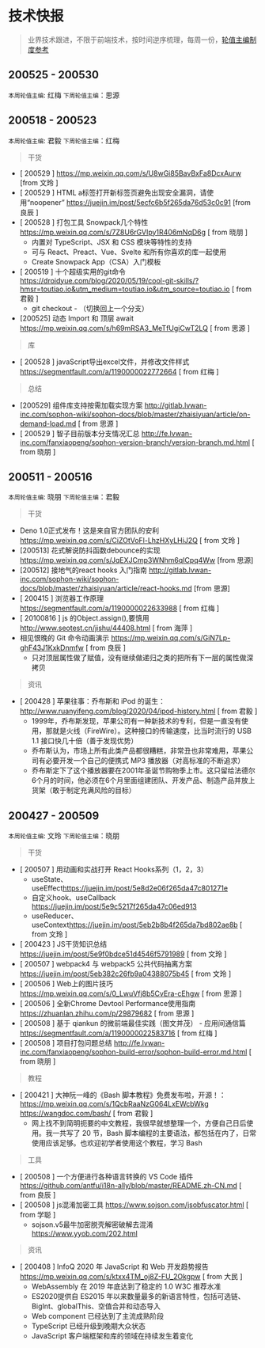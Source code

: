 # 技术快报

> 业界技术跟进，不限于前端技术，按时间逆序梳理，每周一份，[轮值主编制度参考](./editors.md)

## 200525 - 200530

`本周轮值主编`: 红梅 `下周轮值主编`：思源

## 200518 - 200523

`本周轮值主编`: 君毅 `下周轮值主编`：红梅

> 干货

* [ 200529 ] <https://mp.weixin.qq.com/s/U8wGi85BavBxFa8DcxAurw> [from 文玲 ]
* [ 200529 ] HTML a标签打开新标签页避免出现安全漏洞，请使用“noopener” <https://juejin.im/post/5ecfc6b5f265da76d53c0c91>  [from 良辰 ]
* [ 200528 ] 打包工具 Snowpack几个特性  <https://mp.weixin.qq.com/s/7Z8U6rGVIpy1R406mNqD6g> [ from 晓朋 ]
   * 内置对 TypeScript、JSX 和 CSS 模块等特性的支持
   * 可与 React、Preact、Vue、Svelte 和所有你喜欢的库一起使用
   * Create Snowpack App（CSA）入门模板
* [ 200519 ] 十个超级实用的git命令 <https://droidyue.com/blog/2020/05/19/cool-git-skills/?hmsr=toutiao.io&utm_medium=toutiao.io&utm_source=toutiao.io> [ from 君毅 ]
    * git checkout - （切换回上一个分支）
* [200525] 动态 Import 和 顶层 await <https://mp.weixin.qq.com/s/h69mRSA3_MeTfUgiCwT2LQ> [ from 思源 ]

> 库

* [ 200528 ] javaScript导出excel文件，并修改文件样式 <https://segmentfault.com/a/1190000022772664> [ from 红梅 ]


> 总结

* [200529] 组件库支持按需加载实现方案 <http://gitlab.lvwan-inc.com/sophon-wiki/sophon-docs/blob/master/zhaisiyuan/article/on-demand-load.md> [ from 思源 ]
* [ 200529 ] 智子目前版本分支情况汇总 <http://fe.lvwan-inc.com/fanxiaopeng/sophon-version-branch/version-branch.md.html> [ from 晓朋 ]


## 200511 - 200516

`本周轮值主编`: 晓朋 `下周轮值主编`：君毅

> 干货

* Deno 1.0正式发布！这是来自官方团队的安利 https://mp.weixin.qq.com/s/CiZOtVoFl-LhzHXyLHiJ2Q [ from 文玲 ]
* [200513] 花式解说防抖函数debounce的实现 https://mp.weixin.qq.com/s/JqEXJCmp3WNhm6qICpq4Ww [from 思源]
* [200512] 接地气的react hooks 入门指南 http://gitlab.lvwan-inc.com/sophon-wiki/sophon-docs/blob/master/zhaisiyuan/article/react-hooks.md [from 思源]
* [ 200415 ] 浏览器工作原理 https://segmentfault.com/a/1190000022633988 [ from 红梅 ]
* [ 20100816 ]  js 的Object.assign(),要慎用 <http://www.seotest.cn/jishu/44408.html> [ from 海萍 ]
* 相见恨晚的 Git 命令动画演示 https://mp.weixin.qq.com/s/GiN7Lp-ghF43J1KxkDnmfw [ from 良辰 ]
   * 只对顶层属性做了赋值，没有继续做递归之类的把所有下一层的属性做深拷贝

> 资讯

* [ 200428 ] 苹果往事：乔布斯和 iPod 的诞生：http://www.ruanyifeng.com/blog/2020/04/ipod-history.html [ from 君毅 ]
    * 1999年，乔布斯发现，苹果公司有一种新技术的专利，但是一直没有使用，那就是火线（FireWire）。这种接口的传输速度，比当时流行的 USB 1.1 接口快几十倍（善于发现优势）
    * 乔布斯认为，市场上所有此类产品都很糟糕，非常丑也非常难用，苹果公司有必要开发一个自己的便携式 MP3 播放器（对高标准的不断追求）
    * 乔布斯定下了这个播放器要在2001年圣诞节购物季上市。这只留给法德尔6个月的时间，他必须在6个月里面组建团队、开发产品、制造产品并放上货架（敢于制定充满风险的目标）

## 200427 - 200509

`本周轮值主编`: 文玲 `下周轮值主编`：晓朋

> 干货
* [ 200507 ] 用动画和实战打开 React Hooks系列（1，2，3）
    * useState、useEffect<https://juejin.im/post/5e8d2e06f265da47c801271e>
    * 自定义hook、useCallback <https://juejin.im/post/5e9c5217f265da47c06ed913>
    * useReducer、useContext<https://juejin.im/post/5eb2b8b4f265da7bd802ae8b> [ from 文玲 ]
* [ 200423 ] JS干货知识总结 <https://juejin.im/post/5e9f0bdce51d4546f5791989> [ from 文玲 ]
* [ 200507 ] webpack4 与 webpack5 公共代码抽离方案 <https://juejin.im/post/5eb382c26fb9a04388075b45> [ from 文玲 ]
* [ 200506 ] Web上的图片技巧 <https://mp.weixin.qq.com/s/0_LwuVfj8b5CvEra-cEhgw> [ from 思源 ]
* [ 200506 ] 全新Chrome Devtool Performance使用指南 <https://zhuanlan.zhihu.com/p/29879682> [ from 思源 ]
* [ 200508 ] 基于 qiankun 的微前端最佳实践（图文并茂） - 应用间通信篇 <https://segmentfault.com/a/1190000022583716> [ from 红梅 ]
* [ 200508 ] 项目打包问题总结 <http://fe.lvwan-inc.com/fanxiaopeng/sophon-build-error/sophon-build-error.md.html> [ from 晓朋 ]

> 教程
* [ 200421 ] 大神阮一峰的《Bash 脚本教程》免费发布啦，开源！：<https://mp.weixin.qq.com/s/1QcbRaaNzG064LxEWcbWkg> <https://wangdoc.com/bash/> [ from 君毅 ]
    * 网上找不到简明扼要的中文教程，我很早就想整理一个，方便自己日后使用。我一共写了 20 节，Bash 脚本编程的主要语法，都包括在内了，日常使用应该足够。也欢迎初学者使用这个教程，学习 Bash

> 工具
* [ 200508 ] 一个方便进行各种语言转换的 VS Code 插件 <https://github.com/antfu/i18n-ally/blob/master/README.zh-CN.md> [ from 良辰 ]
* [ 200508 ] js混淆加密工具 <https://www.sojson.com/jsobfuscator.html> [ from 学聪 ]
    * sojson.v5最牛加密脱壳解密破解去混淆 <https://www.yyob.com/202.html>

> 资讯
* [ 200408 ] InfoQ 2020 年 JavaScript 和 Web 开发趋势报告 <https://mp.weixin.qq.com/s/ktxx4TM_oj8Z-FU_2Okgpw> [ from 大民 ]
    * WebAssembly 在 2019 年底达到了稳定的 1.0 W3C 推荐水准
    * ES2020提供自 ES2015 年以来数量最多的新语言特性，包括可选链、BigInt、globalThis、空值合并和动态导入
    * Web component 已经达到了主流成熟阶段
    * TypeScript 已经升级到晚期大众状态
    * JavaScript 客户端框架和库的领域在持续发生着变化

